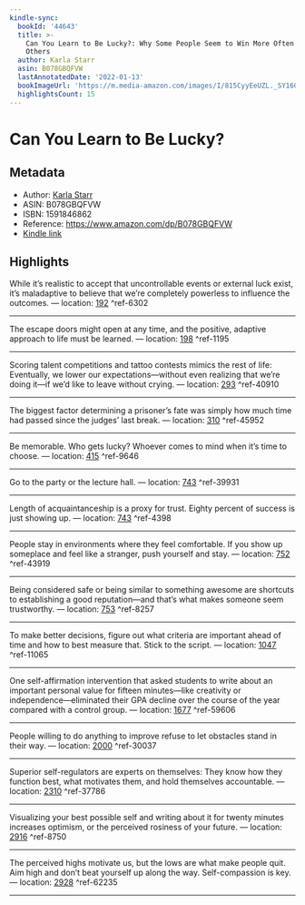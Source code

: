 ```yaml
---
kindle-sync:
  bookId: '44643'
  title: >-
    Can You Learn to Be Lucky?: Why Some People Seem to Win More Often Than
    Others
  author: Karla Starr
  asin: B078GBQFVW
  lastAnnotatedDate: '2022-01-13'
  bookImageUrl: 'https://m.media-amazon.com/images/I/815CyyEeUZL._SY160.jpg'
  highlightsCount: 15
---
```

# Can You Learn to Be Lucky?
## Metadata
* Author: [Karla Starr](https://www.amazon.com/Karla-Starr/e/B07FK485HX/ref=dp_byline_cont_ebooks_1)
* ASIN: B078GBQFVW
* ISBN: 1591846862
* Reference: https://www.amazon.com/dp/B078GBQFVW
* [Kindle link](kindle://book?action=open&asin=B078GBQFVW)

## Highlights
While it’s realistic to accept that uncontrollable events or external luck exist, it’s maladaptive to believe that we’re completely powerless to influence the outcomes. — location: [192](kindle://book?action=open&asin=B078GBQFVW&location=192) ^ref-6302

---
The escape doors might open at any time, and the positive, adaptive approach to life must be learned. — location: [198](kindle://book?action=open&asin=B078GBQFVW&location=198) ^ref-1195

---
Scoring talent competitions and tattoo contests mimics the rest of life: Eventually, we lower our expectations—without even realizing that we’re doing it—if we’d like to leave without crying. — location: [293](kindle://book?action=open&asin=B078GBQFVW&location=293) ^ref-40910

---
The biggest factor determining a prisoner’s fate was simply how much time had passed since the judges’ last break. — location: [310](kindle://book?action=open&asin=B078GBQFVW&location=310) ^ref-45952

---
Be memorable. Who gets lucky? Whoever comes to mind when it’s time to choose. — location: [415](kindle://book?action=open&asin=B078GBQFVW&location=415) ^ref-9646

---
Go to the party or the lecture hall. — location: [743](kindle://book?action=open&asin=B078GBQFVW&location=743) ^ref-39931

---
Length of acquaintanceship is a proxy for trust. Eighty percent of success is just showing up. — location: [743](kindle://book?action=open&asin=B078GBQFVW&location=743) ^ref-4398

---
People stay in environments where they feel comfortable. If you show up someplace and feel like a stranger, push yourself and stay. — location: [752](kindle://book?action=open&asin=B078GBQFVW&location=752) ^ref-43919

---
Being considered safe or being similar to something awesome are shortcuts to establishing a good reputation—and that’s what makes someone seem trustworthy. — location: [753](kindle://book?action=open&asin=B078GBQFVW&location=753) ^ref-8257

---
To make better decisions, figure out what criteria are important ahead of time and how to best measure that. Stick to the script. — location: [1047](kindle://book?action=open&asin=B078GBQFVW&location=1047) ^ref-11065

---
One self-affirmation intervention that asked students to write about an important personal value for fifteen minutes—like creativity or independence—eliminated their GPA decline over the course of the year compared with a control group. — location: [1677](kindle://book?action=open&asin=B078GBQFVW&location=1677) ^ref-59606

---
People willing to do anything to improve refuse to let obstacles stand in their way. — location: [2000](kindle://book?action=open&asin=B078GBQFVW&location=2000) ^ref-30037

---
Superior self-regulators are experts on themselves: They know how they function best, what motivates them, and hold themselves accountable. — location: [2310](kindle://book?action=open&asin=B078GBQFVW&location=2310) ^ref-37786

---
Visualizing your best possible self and writing about it for twenty minutes increases optimism, or the perceived rosiness of your future. — location: [2916](kindle://book?action=open&asin=B078GBQFVW&location=2916) ^ref-8750

---
The perceived highs motivate us, but the lows are what make people quit. Aim high and don’t beat yourself up along the way. Self-compassion is key. — location: [2928](kindle://book?action=open&asin=B078GBQFVW&location=2928) ^ref-62235

---
